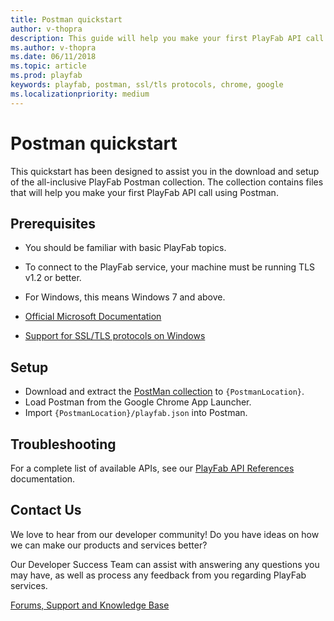 ```yaml
---
title: Postman quickstart
author: v-thopra
description: This guide will help you make your first PlayFab API call using Postman.
ms.author: v-thopra
ms.date: 06/11/2018
ms.topic: article
ms.prod: playfab
keywords: playfab, postman, ssl/tls protocols, chrome, google
ms.localizationpriority: medium
---
```


# Postman quickstart

This quickstart has been designed to assist you in the download and setup of the all-inclusive PlayFab Postman collection. The collection contains files that will help you make your first PlayFab API call using Postman.

## Prerequisites

- You should be familiar with basic PlayFab topics.

- To connect to the PlayFab service, your machine must be running TLS v1.2 or better.

- For Windows, this means Windows 7 and above.
- [Official Microsoft Documentation](https://msdn.microsoft.com/en-us/library/windows/desktop/aa380516%28v=vs.85%29.aspx)
- [Support for SSL/TLS protocols on Windows](https://blogs.msdn.com/b/kaushal/archive/2011/10/02/support-for-ssl-tls-protocols-on-windows.aspx)

## Setup

- Download and extract the [PostMan collection](https://github.com/PlayFab/PostmanCollection) to `{PostmanLocation}`.
- Load Postman from the Google Chrome App Launcher.
- Import `{PostmanLocation}/playfab.json` into Postman.

## Troubleshooting

For a complete list of available APIs, see our [PlayFab API References](../../api-references/index.md) documentation.

## Contact Us

We love to hear from our developer community!
Do you have ideas on how we can make our products and services better?

Our Developer Success Team can assist with answering any questions you may have, as well as process any feedback from you regarding PlayFab services.

[Forums, Support and Knowledge Base](https://community.playfab.com/index.html)
